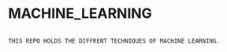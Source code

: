 # MACHINE_LEARNING

~~~~~~~~~~~~~~~~~~~~~~~~~~~~~~~~~~~~~~~~~~~~~~~~~~~~~~~~~~~~~~~~~~~~~~~~~~~~~~~~~~~~~~~~~~~~~~~~~~~~~~~~~~~~~~~~~~~~~~~~~~~~~~~~~~~~~~~~~~~~~~~~~~~~~~~~~~~~~~~~~~~~

THIS REPO HOLDS THE DIFFRENT TECHNIQUES OF MACHINE LEARNING.

~~~~~~~~~~~~~~~~~~~~~~~~~~~~~~~~~~~~~~~~~~~~~~~~~~~~~~~~~~~~~~~~~~~~~~~~~~~~~~~~~~~~~~~~~~~~~~~~~~~~~~~~~~~~~~~~~~~~~~~~~~~~~~~~~~~~~~~~~~~~~~~~~~~~~~~~~~~~~~~~~~~~

